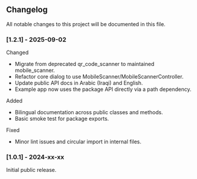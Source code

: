 ## Changelog

All notable changes to this project will be documented in this file.

### [1.2.1] - 2025-09-02

Changed
- Migrate from deprecated qr_code_scanner to maintained mobile_scanner.
- Refactor core dialog to use MobileScanner/MobileScannerController.
- Update public API docs in Arabic (Iraqi) and English.
- Example app now uses the package API directly via a path dependency.

Added
- Bilingual documentation across public classes and methods.
- Basic smoke test for package exports.

Fixed
- Minor lint issues and circular import in internal files.

### [1.0.1] - 2024-xx-xx
Initial public release.